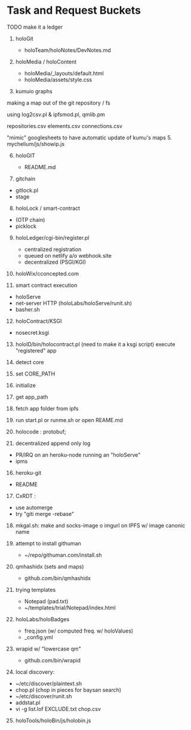 # Task and Request Buckets

TODO make it a ledger

1. holoGit
   - holoTeam/holoNotes/DevNotes.md

3. holoMedia / holoContent
   - holoMedia/_layouts/default.html
   - holoMedia/assets/style.css
   
4. kumuio graphs

 making a map out of the git repository / fs
 
 using log2csv.pl & ipfsmod.pl, qmlib.pm
 
  repositories.csv
  elements.csv
  connections.csv
  
  "mimic" googlesheets to have automatic update of kumu's maps
5. mychelium/js/showip.js

6. holoGIT
    - README.md
 
7. gitchain

 - gitlock.pl
 - stage

8. holoLock / smart-contract
 - (OTP chain)
 - picklock

9. holoLedger/cgi-bin/register.pl
   - centralized registration
   - queued on netlify a/o webhook.site
   - decentralized (PSGI/KGI)

10. holoWix/cconcepted.com

11. smart contract execution
   - holoServe
   - net-server HTTP (holoLabs/holoServe/runit.sh)
   - basher.sh
12. holoContract/KSGI
   - nosecret.ksgi
13. holoID/bin/holocontract.pl (need to make it a ksgi script)
   execute "registered" app
   1. detect core
   2. set CORE_PATH
   3. initialize
   4. get app_path
   5. fetch app folder from ipfs
   6. run start.pl or runme.sh or open REAME.md

   

14. holocode : protobuf;


15. decentralized append only log 
   - PR/IRQ on an heroku-node running an "holoServe"
   - ipms

16. heroku-git
   - README

17. CxRDT :
   - use automerge
   - try "giti merge -rebase" 
     
18. mkgal.sh:
   make and socks-image o imgurl on IPFS w/ image canonic name

19. attempt to install githuman
    - ~/repo/githuman.com/install.sh

20. qmhashidx (sets and maps)
    - github.com/bin/qmhashidx

21. trying templates
    - Notepad (pad.txt)
    - ~/templates/trial/Notepad/index.html

22. holoLabs/holoBadges
    - freq.json (w/ computed freq. w/ holoValues)
    - _config.yml 
      
      
23. wrapid w/ "lowercase qm"
    - github.com/bin/wrapid

24. local discovery:
   - ~/etc/discover/plaintext.sh
   - chop.pl (chop in pieces for baysan search)
   - ~/etc/discover/runit.sh
   - addstat.pl
   - vi -g list.lof EXCLUDE.txt chop.csv

25. holoTools/holoBin/js/holobin.js

